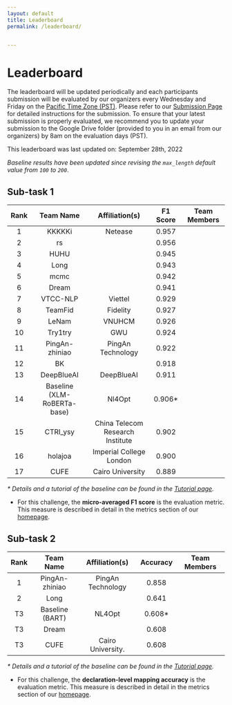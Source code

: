 ```yaml
---
layout: default
title: Leaderboard
permalink: /leaderboard/


---
```


# Leaderboard

The leaderboard will be updated periodically and each participants submission will be evaluated by our organizers every Wednesday and Friday on the [Pacific Time Zone (PST)](https://time.is/PT). Please refer to <!-- the template in the starter kit and --> our [Submission Page](https://nl4opt.github.io/submissions/) for detailed instructions for the submission. To ensure that your latest submission is properly evaluated, we recommend you to update your submission to the Google Drive folder (provided to you in an email from our organizers) by 8am on the evaluation days (PST). 

This leaderboard was last updated on: September 28th, 2022

*Baseline results have been updated since revising the `max_length` default value from `100` to `200`*.

## Sub-task 1

| Rank | Team Name                   | Affiliation(s)   | F1 Score | Team Members |
|:----:|:---------------------------:|:----------------:|:--------:|:------------:|
| 1    | KKKKKi                      | Netease          | 0.957    |              |
| 2    | rs                          |                  | 0.956    |              |
| 3    | HUHU                        |                  | 0.945    |              |
| 4    | Long                        |                  | 0.943    |              |
| 5    | mcmc                        |                  | 0.942    |              |
| 6    | Dream                       |                  | 0.941    |              |
| 7    | VTCC-NLP                    | Viettel          | 0.929    |              |
| 8    | TeamFid                     | Fidelity         | 0.927    |              |
| 9    | LeNam                       | VNUHCM           | 0.926    |              |
| 10   | Try1try                     | GWU              | 0.924    |              |
| 11   | PingAn-zhiniao              | PingAn Technology| 0.922    |              |
| 12   | BK                          |                  | 0.918    |              |
| 13   | DeepBlueAI                  | DeepBlueAI       | 0.911    |              |
| 14   | Baseline (XLM-RoBERTa-base) | Nl4Opt           | 0.906*   |              |
| 15   | CTRI_ysy                    | China Telecom Research Institute| 0.902   |              |
| 16   | holajoa                     | Imperial College London| 0.900   |              |
| 17   | CUFE                        | Cairo University | 0.889    |              |



*\* Details and a tutorial of the baseline can be found in the [Tutorial page](https://nl4opt.github.io/tutorial/).*

* For this challenge, the **micro-averaged F1 score** is the evaluation metric. This measure is described in detail in the metrics section of our [homepage](https://nl4opt.github.io/). 

## Sub-task 2

| Rank | Team Name       | Affiliation(s)   | Accuracy | Team Members |
|:----:|:---------------:|:----------------:|:--------:|:------------:|
| 1    | PingAn-zhiniao  | PingAn Technology| 0.858    |              |
| 2    | Long            |                  | 0.641    |              |
| T3   | Baseline (BART) | NL4Opt           | 0.608*   |              |
| T3   | Dream           |                  | 0.608    |              |
| T3   | CUFE            |Cairo University. | 0.608    |              |

*\* Details and a tutorial of the baseline can be found in the [Tutorial page](https://nl4opt.github.io/tutorial/).*

* For this challenge, the **declaration-level mapping accuracy** is the evaluation metric. This measure is described in detail in the metrics section of our [homepage](https://nl4opt.github.io/).
